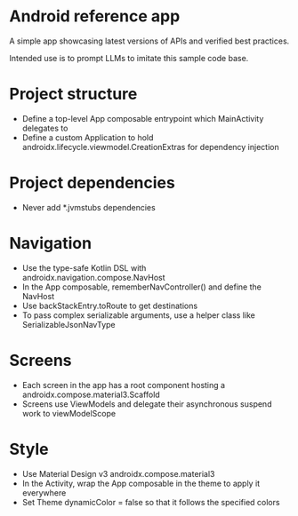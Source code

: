 # Android reference app

A simple app showcasing latest versions of APIs and verified best practices.

Intended use is to prompt LLMs to imitate this sample code base.

# Project structure

- Define a top-level App composable entrypoint which MainActivity delegates to
- Define a custom Application to hold androidx.lifecycle.viewmodel.CreationExtras for dependency injection

# Project dependencies

- Never add *.jvmstubs dependencies

# Navigation

- Use the type-safe Kotlin DSL with androidx.navigation.compose.NavHost
- In the App composable, rememberNavController() and define the NavHost
- Use backStackEntry.toRoute<T> to get destinations
- To pass complex serializable arguments, use a helper class like SerializableJsonNavType

# Screens

- Each screen in the app has a root component hosting a androidx.compose.material3.Scaffold
- Screens use ViewModels and delegate their asynchronous suspend work to viewModelScope

# Style

- Use Material Design v3 androidx.compose.material3
- In the Activity, wrap the App composable in the theme to apply it everywhere
- Set Theme dynamicColor = false so that it follows the specified colors
